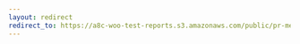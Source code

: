 ```yaml
---
layout: redirect
redirect_to: https://a8c-woo-test-reports.s3.amazonaws.com/public/pr-merge/38738/e2e/index.html
---
```

